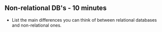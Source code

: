 ## Non-relational DB's - 10 minutes

* List the main differences you can think of between relational databases and non-relational ones.

